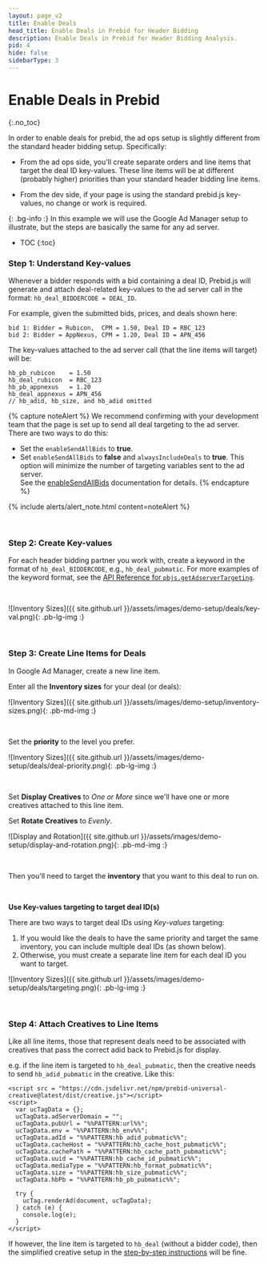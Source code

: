 ```yaml
---
layout: page_v2
title: Enable Deals
head_title: Enable Deals in Prebid for Header Bidding
description: Enable Deals in Prebid for Header Bidding Analysis.
pid: 4
hide: false
sidebarType: 3
---
```


# Enable Deals in Prebid
{:.no_toc}

In order to enable deals for prebid, the ad ops setup is slightly different from the standard header bidding setup. Specifically:

+ From the ad ops side, you'll create separate orders and line items that target the deal ID key-values. These line items will be at different (probably higher) priorities than your standard header bidding line items.

+ From the dev side, if your page is using the standard prebid.js key-values, no change or work is required.

{: .bg-info :}
In this example we will use the Google Ad Manager setup to illustrate, but the steps are basically the same for any ad server.

* TOC
{:toc}

### Step 1: Understand Key-values

Whenever a bidder responds with a bid containing a deal ID, Prebid.js will generate and attach deal-related key-values to the ad server call in the format: `hb_deal_BIDDERCODE = DEAL_ID`.

For example, given the submitted bids, prices, and deals shown here:

```
bid 1: Bidder = Rubicon,  CPM = 1.50, Deal ID = RBC_123
bid 2: Bidder = AppNexus, CPM = 1.20, Deal ID = APN_456
```

The key-values attached to the ad server call (that the line items will target) will be:

```
hb_pb_rubicon    = 1.50
hb_deal_rubicon  = RBC_123
hb_pb_appnexus   = 1.20
hb_deal_appnexus = APN_456
// hb_adid, hb_size, and hb_adid omitted
```

{% capture noteAlert %}
We recommend confirming with your development team that the page is set up to send all deal targeting to the ad server. There are two ways to do this:  
- Set the `enableSendAllBids` to **true**.  
- Set `enableSendAllBids` to **false** and `alwaysIncludeDeals` to **true**. This option will minimize the number of targeting variables sent to the ad server.  
See the [enableSendAllBids](/dev-docs/publisher-api-reference.html#setConfig-Send-All-Bids) documentation for details.
{% endcapture %}

{% include alerts/alert_note.html content=noteAlert %}

<br>

### Step 2: Create Key-values

For each header bidding partner you work with, create a keyword in the format of `hb_deal_BIDDERCODE`, e.g., `hb_deal_pubmatic`. For more examples of the keyword format, see the [API Reference for `pbjs.getAdserverTargeting`]({{site.github.url}}/dev-docs/publisher-api-reference.html#module_pbjs.getAdserverTargeting).

<br>

![Inventory Sizes]({{ site.github.url }}/assets/images/demo-setup/deals/key-val.png){: .pb-lg-img :}

<br>

### Step 3: Create Line Items for Deals

In Google Ad Manager, create a new line item.

Enter all the **Inventory sizes** for your deal (or deals):

![Inventory Sizes]({{ site.github.url }}/assets/images/demo-setup/inventory-sizes.png){: .pb-md-img :}

<br />

Set the **priority** to the level you prefer.

![Inventory Sizes]({{ site.github.url }}/assets/images/demo-setup/deals/deal-priority.png){: .pb-lg-img :}

<br>

Set **Display Creatives** to *One or More* since we'll have one or more creatives attached to this line item.

Set **Rotate Creatives** to *Evenly*.

![Display and Rotation]({{ site.github.url }}/assets/images/demo-setup/display-and-rotation.png){: .pb-md-img :}

<br>

Then you'll need to target the **inventory** that you want to this deal to run on.

<br>

**Use Key-values targeting to target deal ID(s)**

There are two ways to target deal IDs using *Key-values* targeting:

1. If you would like the deals to have the same priority and target the same inventory, you can include multiple deal IDs (as shown below).
2. Otherwise, you must create a separate line item for each deal ID you want to target.

![Inventory Sizes]({{ site.github.url }}/assets/images/demo-setup/deals/targeting.png){: .pb-lg-img :}

<br>

### Step 4: Attach Creatives to Line Items

Like all line items, those that represent deals need to be associated with creatives that pass the correct adid back to Prebid.js for display.

e.g. if the line item is targeted to `hb_deal_pubmatic`, then the creative needs to send `hb_adid_pubmatic` in the creative. Like this:

    <script src = "https://cdn.jsdelivr.net/npm/prebid-universal-creative@latest/dist/creative.js"></script>
    <script>
      var ucTagData = {};
      ucTagData.adServerDomain = "";
      ucTagData.pubUrl = "%%PATTERN:url%%";
      ucTagData.env = "%%PATTERN:hb_env%%";
      ucTagData.adId = "%%PATTERN:hb_adid_pubmatic%%";
      ucTagData.cacheHost = "%%PATTERN:hb_cache_host_pubmatic%%";
      ucTagData.cachePath = "%%PATTERN:hb_cache_path_pubmatic%%";
      ucTagData.uuid = "%%PATTERN:hb_cache_id_pubmatic%%";
      ucTagData.mediaType = "%%PATTERN:hb_format_pubmatic%%";
      ucTagData.size = "%%PATTERN:hb_size_pubmatic%%";
      ucTagData.hbPb = "%%PATTERN:hb_pb_pubmatic%%";

      try {
        ucTag.renderAd(document, ucTagData);
      } catch (e) {
        console.log(e);
      }
    </script>

If however, the line item is targeted to `hb_deal` (without a bidder code),
then the simplified creative setup in the [step-by-step instructions](/adops/step-by-step.html#step-2-add-a-creative) will be fine.
